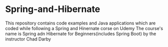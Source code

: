 # Spring-and-Hibernate
This repository contains code examples and Java applications which are coded while following a Spring and Hinernate corse on Udemy
The course's name is Spring adn Hibernate for Beginners(includes Spring Boot) by the instructor Chad Darby
